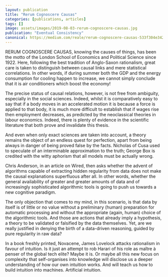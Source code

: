 ```yaml
---
layout: publication
title: "Rerum Cognoscere Causas"
categories: [publications, articles]
tags: []
image: assets/images/2019-08-03-rerum-cognoscere-causas.jpg
publication: "Eventual Consistency"
canonical: https://medium.com/reale/rerum-cognoscere-causas-533f304e3423
---
```


RERUM COGNOSCERE CAUSAS, knowing the causes of things, has been the motto of the London School of Economics and Political Science since 1922. Here, following the best tradition of Anglo-Saxon rationalism, great care is taken to distinguish between causal links and mere statistical correlations. In other words, if during summer both the GDP and the energy consumption for cooling happen to increase, we cannot simply conclude that it is air conditioners which boost the economy!

The precise status of causal relations, however, is not free from ambiguity, especially in the social sciences. Indeed, whilst it is comparatively easy to say that if a body moves in an accelerated motion it is because a force is applied to that body, it is much more difficult to establish that if wages rise then employment decreases, as predicted by the neoclassical theories in labour economics. Indeed, there is plenty of evidence in the scientific literature that both prove and invalidate this thesis.

And even when only exact sciences are taken into account, a theory remains the object of an endless quest for perfection, apart from being always in danger of being proved false by the facts. Nicholas of Cusa used to speculate of an interminable approximation to the truth; George Box is credited with the witty aphorism that all models must be actually wrong.

Chris Anderson, in an article on Wired, then asks whether the advent of algorithms capable of extracting hidden regularity from data does not make the causal explanations superfluous after all. In other words, whether the general availability of greater and greater amounts of data and of increasingly sophisticated algorithmic tools is going to push us towards a new cognitive paradigm.

The only objection that comes to my mind, in this scenario, is that data by itself is of little or no value without a preliminary (human) preparation for automatic processing and without the appropriate (again, human) choice of the algorithmic tools. And those are actions that already imply a hypothesis, a theory to be validated or falsified by the data themselves. Yet, are we really justified in denying the birth of a data-driven reasoning, guided by pure regularity in raw data?

In a book freshly printed, Novacene, James Lovelock attacks rationalism in favour of intuition. Is it just an attempt to rob Harari of his role as maître à penser of the global tech elite? Maybe it is. Or maybe all this new focus on complexity that self-organises into knowledge will disclose us a deeper understanding of how our own intuition works. And will teach us how to build intuition into machines. Artificial intuition.
